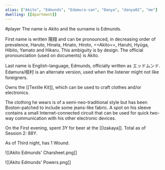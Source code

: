 ```yaml
---
alias: ["Akito", "Edmunds", "Edamura-san", "Danya", "danya02", "me"]
dwelling: [[Apartment]]
---
```

#player 
The name is Akito and the surname is Edmunds.

First name is written 陽翔 and can be pronounced, in decreasing order of prevalence, Haruto, Hinata, Hinato, Hiroto, ==Akito==, Haruhi, Hyūga, Hibito, Yamato and Hikaru. This ambiguity is by design. The official pronounciation (used on documents) is Akito.

Last name is English-language, Edmunds, officially written as エッドムンド. Edamura/枝村 is an alternate version, used when the listener might not like foreigners.

Owns the [[Textile Kit]], which can be used to craft clothes and/or electronics.

The clothing he wears is of a semi-neo-traditional style but has been Boston-patched to include some jeans-like fabric. A spot on his sleeve contains a small Internet-connected circuit that can be used for quick two-way communication with his other electronic devices. 

On the First evening, spent 3Y for beer at the [[Izakaya]]. Total as of Session 2: 88Y.

As of Third night, has 1 Wound. 


![[Akito Edmunds' Charsheet.png]]

![[Akito Edmunds' Powers.png]]
